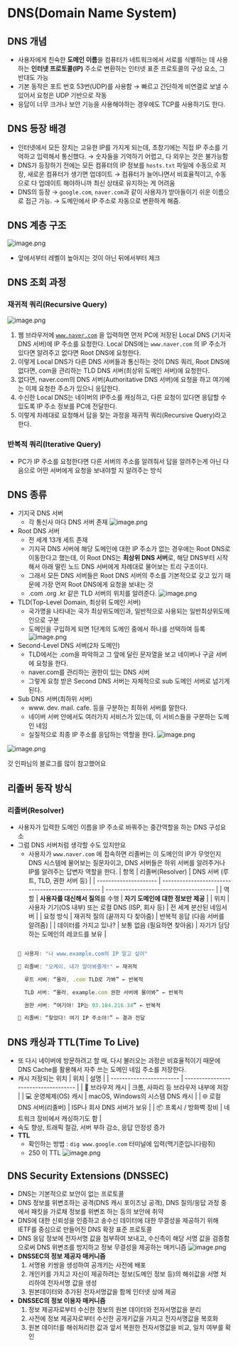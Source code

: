 # DNS(Domain Name System)

## DNS 개념

- 사용자에게 친숙한 **도메인 이름**을 컴퓨터가 네트워크에서 서로를 식별하는 데 사용하는 **인터넷 프로토콜(IP)** 주소로 변환하는 인터넷 표준 프로토콜의 구성 요소, 그 반대도 가능
- 기본 동작은 포트 번호 53번(UDP)를 사용함 → 빠르고 간단하게 비연결로 보낼 수 있어서 요청은 UDP 기반으로 작동
- 응답이 너무 크거나 보안 기능을 사용해야하는 경우에도 TCP를 사용하기도 한다.

## DNS 등장 배경

- 인터넷에서 모든 장치는 고유한 IP를 가지게 되는데, 초창기에는 직접 IP 주소를 기억하고 입력해서 통신했다.
  → 숫자들을 기억하기 어렵고, 다 외우는 것은 불가능함
- DNS가 등장하기 전에는 모든 컴퓨터의 IP 정보를 `hosts.txt` 파일에 수동으로 저장, 새로운 컴퓨터가 생기면 업데이트
  → 컴퓨터가 늘어나면서 비효율적이고, 수동으로 다 업데이트 해야하니까 최신 상태로 유지하는 게 어려움
- DNS의 등장
  → `google.com`, `naver.com`과 같이 사용자가 받아들이기 쉬운 이름으로 접근 가능.
  → 도메인에서 IP 주소로 자동으로 변환하게 해줌.

## DNS 계층 구조

![image.png](./images/dns1.png)

- 앞에서부터 레벨이 높아지는 것이 아닌 뒤에서부터 체크

## DNS 조회 과정

### 재귀적 쿼리(Recursive Query)

![image.png](./images/dns2.png)

1. 웹 브라우저에 [`www.naver.com`](http://www.naver.com) 을 입력하면 먼저 PC에 저장된 Local DNS (기지국 DNS 서버)에 IP 주소를 요청한다. Local DNS에는 `www.naver.com` 의 IP 주소가 있다면 알려주고 없다면 Root DNS에 요청한다.
2. 이렇게 Local DNS가 다른 DNS 서버들과 통신하는 것이 DNS 쿼리, Root DNS에 없다면, com을 관리하는 TLD DNS 서버(최상위 도메인 서버)에 요청한다.
3. 없다면, naver.com의 DNS 서버(Authoritative DNS 서버)에 요청을 하고 여기에는 이제 요청한 주소가 있으니 응답한다.
4. 수신한 Local DNS는 네이버의 IP주소를 캐싱하고, 다른 요청이 있다면 응답할 수 있도록 IP 주소 정보를 PC에 전달한다.
5. 이렇게 차례대로 요청해서 답을 찾는 과정을 재귀적 쿼리(Recursive Query)라고한다.

### 반복적 쿼리(Iterative Query)

- PC가 IP 주소를 요청한다면 다른 서버의 주소를 알려줘서 답을 알려주는게 아닌 다음으로 어떤 서버에게 요청을 보내야할 지 알려주는 방식

## DNS 종류

- 기지국 DNS 서버
  - 각 통신사 마다 DNS 서버 존재
  ![image.png](./images/dns3.png)
- Root DNS 서버
  - 전 세계 13개 세트 존재
  - 기지국 DNS 서버에 해당 도메인에 대한 IP 주소가 없는 경우에는 Root DNS로 이동한다고 했는데, 이 Root DNS는 **최상위 DNS 서버**로, 해당 DNS부터 시작해서 아래 딸린 노드 DNS 서버에게 차례대로 물어보는 트리 구조이다.
  - 그래서 모든 DNS 서버들은 Root DNS 서버의 주소를 기본적으로 갖고 있기 때문에 가장 먼저 Root DNS에게 요청을 보내는 것
  - .com .org .kr 같은 TLD 서버의 위치를 알려준다.
    ![image.png](./images/dns4.png)
- TLD(Top-Level Domain, 최상위 도메인 서버)
  - 국가명을 나타내는 국가 최상위도메인과, 일반적으로 사용되는 일반최상위도메인으로 구분
  - 도메인을 구입하게 되면 1단계의 도메인 중에서 하나를 선택하여 등록
  ![image.png](./images/dns5.png)
- Second-Level DNS 서버(2차 도메인)
  - TLD에서는 .com을 파악하고 그 앞에 달린 문자열을 보고 네이버나 구글 서버에 요청을 한다.
  - naver.com를 관리하는 권한이 있는 DNS 서버
  - 그렇게 요청 받은 Second DNS 서버는 자체적으로 sub 도메인 서버로 넘기게 된다.
- Sub DNS 서버(최하위 서버)
  - www. dev. mail. cafe. 등을 구분하는 최하위 서버를 말한다.
  - 네이버 서버 안에서도 여러가지 서비스가 있는데, 이 서비스들을 구분하는 도메인 네임
  - 실질적으로 최종 IP 주소를 응답하는 역할을 한다.
  ![image.png](./images/dns6.png)

![image.png](./images/dns7.png)

갓 인파님의 블로그를 많이 참고했어요

## 리졸버 동작 방식

### 리졸버(Resolver)

- 사용자가 입력한 도메인 이름을 IP 주소로 바꿔주는 중간역할을 하는 DNS 구성요소
- 그럼 DNS 서버처럼 생각할 수도 있지만요
  - 사용자가 `www.naver.com` 에 접속하면 리졸버는 이 도메인의 IP가 무엇인지 DNS 시스템에 물어보는 질문자이고, DNS 서버들은 하위 서버를 알려주거나 IP를 알려주는 답변자 역할을 한다.
  | 항목                  | 리졸버(Resolver)                                  | DNS 서버 (루트, TLD, 권한 서버 등)     |
  | --------------------- | ------------------------------------------------- | -------------------------------------- |
  | 역할                  | **사용자를 대신해서 질의**를 수행                 | **자기 도메인에 대한 정보만 제공**     |
  | 위치                  | 사용자 기기(OS 내부) 또는 로컬 DNS (ISP, 회사 등) | 전 세계 분산된 네임서버                |
  | 요청 방식             | 재귀적 질의 (끝까지 다 찾아줌)                    | 반복적 응답 (다음 서버를 알려줌)       |
  | 데이터를 가지고 있나? | 보통 없음 (필요하면 찾아옴)                       | 자기가 담당하는 도메인의 레코드를 보유 |
  ```jsx

  🙋 사용자: "나 www.example.com의 IP 알고 싶어"

  🤖 리졸버: "오케이. 내가 알아봐줄게!" ← 재귀적

  	루트 서버: “몰라, .com TLD로 가봐” ← 반복적

  	TLD 서버: “몰라, example.com 권한 서버에 물어봐” ← 반복적

  	권한 서버: “여기야! IP는 93.184.216.34” ← 반복적

  🤖 리졸버: “찾았다! 여기 IP 주소야!” ← 결과 전달
  ```

## DNS 캐싱과 TTL(Time To Live)

- 또 다시 네이버에 방문하려고 할 때, 다시 불러오는 과정은 비효율적이기 때문에 DNS Cache를 활용해서 자주 쓰는 도메인 네임 주소를 저장한다.
- 캐시 저장되는 위치
  | 위치                     | 설명                                 |
  | ------------------------ | ------------------------------------ |
  | 🧠 브라우저 캐시         | 크롬, 사파리 등 브라우저 내부에 저장 |
  | 💻 운영체제(OS) 캐시     | macOS, Windows의 시스템 DNS 캐시     |
  | 🌐 로컬 DNS 서버(리졸버) | ISP나 회사 DNS 서버가 보유           |
  | 📦 프록시 / 방화벽 장비  | 네트워크 장비에서 캐싱하기도 함      |
- 속도 향상, 트래픽 절감, 서버 부하 감소, 응답 안정성 증가
- **TTL**
  - 확인하는 방법 : `dig www.google.com` 터미널에 입력(맥기준입니다람쥐)
  - 250 이 TTL
  ![image.png](./images/dns8.png)

## DNS Security Extensions (DNSSEC)

- DNS는 기본적으로 보안이 없는 프로토콜
- DNS 정보를 위변조하는 공격(DNS 캐시 포이즈닝 공격), DNS 질의/응답 과정 중에서 패킷을 가로채 정보를 위변조 하는 등의 보안에 취약
- DNS에 대한 신뢰성을 인증하고 송수신 데이터에 대한 무결성을 제공하기 위해 IETF를 중심으로 만들어진 DNS 확장 표준 프로토콜
- DNS 응답 정보에 전자서명 값을 첨부하여 보내고, 수신측이 해당 서명 값을 검증함으로써 DNS 위변조를 방지하고 정보 무결성을 제공하는 매커니즘
  ![image.png](./images/dns9.png)
- **DNSSEC의 정보 제공자 매커니즘**
  1. 서명용 키쌍을 생성하여 공개키는 사전에 배포
  2. 개인키를 가지고 자신이 제공하려는 정보(도메인 정보 등)의 해쉬값을 서명 처리하여 전자서명 값을 생성
  3. 원본데이터와 추가된 전자서명값을 함께 인터넷 상에 제공
- **DNSSEC의 정보 이용자 매커니즘**
  1. 정보 제공자로부터 수신한 정보의 원본 데이터와 전자서명값을 분리
  2. 사전에 정보 제공자로부터 수신한 공개키값을 가지고 전자서명값을 복호화
  3. 원본 데이터를 해쉬처리한 값과 앞서 복원한 전자서명값을 비교, 일치 여부를 확인
